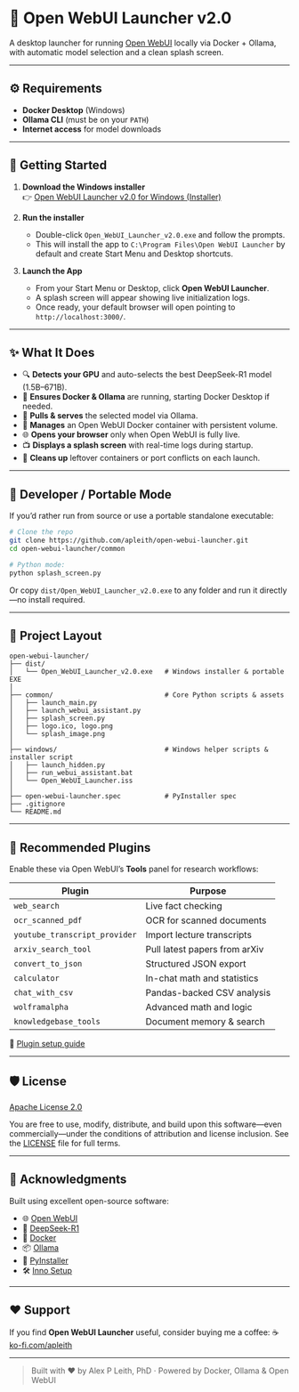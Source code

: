 # 🚀 Open WebUI Launcher v2.0

A desktop launcher for running [Open WebUI](https://github.com/open-webui/open-webui) locally via Docker + Ollama, with automatic model selection and a clean splash screen.

---

## ⚙️ Requirements

- **Docker Desktop** (Windows)  
- **Ollama CLI** (must be on your `PATH`)  
- **Internet access** for model downloads  

---

## 🏁 Getting Started

1. **Download the Windows installer**  
   👉 [Open WebUI Launcher v2.0 for Windows (Installer)](https://github.com/apleith/open-webui-launcher/releases/tag/v2.0.0)

2. **Run the installer**  
   - Double-click `Open_WebUI_Launcher_v2.0.exe` and follow the prompts.
   - This will install the app to `C:\Program Files\Open WebUI Launcher` by default and create Start Menu and Desktop shortcuts.

3. **Launch the App**  
   - From your Start Menu or Desktop, click **Open WebUI Launcher**.
   - A splash screen will appear showing live initialization logs.
   - Once ready, your default browser will open pointing to `http://localhost:3000/`.

---

## ✨ What It Does

- 🔍 **Detects your GPU** and auto-selects the best DeepSeek-R1 model (1.5B–671B).
- 🐋 **Ensures Docker & Ollama** are running, starting Docker Desktop if needed.
- 🚀 **Pulls & serves** the selected model via Ollama.
- 🔄 **Manages** an Open WebUI Docker container with persistent volume.
- 🌐 **Opens your browser** only when Open WebUI is fully live.
- 📺 **Displays a splash screen** with real-time logs during startup.
- 🧹 **Cleans up** leftover containers or port conflicts on each launch.

---

## 🐍 Developer / Portable Mode

If you’d rather run from source or use a portable standalone executable:

```bash
# Clone the repo
git clone https://github.com/apleith/open-webui-launcher.git
cd open-webui-launcher/common

# Python mode:
python splash_screen.py
````

Or copy `dist/Open_WebUI_Launcher_v2.0.exe` to any folder and run it directly—no install required.

---

## 📂 Project Layout

```
open-webui-launcher/
├── dist/
│   └── Open_WebUI_Launcher_v2.0.exe   # Windows installer & portable EXE
│
├── common/                            # Core Python scripts & assets
│   ├── launch_main.py
│   ├── launch_webui_assistant.py
│   ├── splash_screen.py
│   ├── logo.ico, logo.png
│   └── splash_image.png
│
├── windows/                           # Windows helper scripts & installer script
│   ├── launch_hidden.py
│   ├── run_webui_assistant.bat
│   └── Open_WebUI_Launcher.iss
│
├── open-webui-launcher.spec           # PyInstaller spec
├── .gitignore
└── README.md
```

---

## 🔧 Recommended Plugins

Enable these via Open WebUI’s **Tools** panel for research workflows:

| Plugin                        | Purpose                       |
| ----------------------------- | ----------------------------- |
| `web_search`                  | Live fact checking            |
| `ocr_scanned_pdf`             | OCR for scanned documents     |
| `youtube_transcript_provider` | Import lecture transcripts    |
| `arxiv_search_tool`           | Pull latest papers from arXiv |
| `convert_to_json`             | Structured JSON export        |
| `calculator`                  | In-chat math and statistics   |
| `chat_with_csv`               | Pandas-backed CSV analysis    |
| `wolframalpha`                | Advanced math and logic       |
| `knowledgebase_tools`         | Document memory & search      |

🔗 [Plugin setup guide](https://docs.openwebui.com/features/plugin/tools/)

---

## 🛡 License

[Apache License 2.0](https://www.apache.org/licenses/LICENSE-2.0)

You are free to use, modify, distribute, and build upon this software—even commercially—under the conditions of attribution and license inclusion. See the [LICENSE](LICENSE) file for full terms.

---

## 🙌 Acknowledgments

Built using excellent open-source software:

* 🌐 [Open WebUI](https://github.com/open-webui/open-webui)
* 🤖 [DeepSeek-R1](https://huggingface.co/deepseek-ai/DeepSeek-V2)
* 🐋 [Docker](https://www.docker.com)
* 📦 [Ollama](https://ollama.com)
* 🐍 [PyInstaller](https://pyinstaller.org)
* 🛠 [Inno Setup](https://jrsoftware.org/isinfo.php)

---

## ❤️ Support

If you find **Open WebUI Launcher** useful, consider buying me a coffee:
☕ [ko-fi.com/apleith](https://ko-fi.com/apleith)

---

> Built with ❤️ by Alex P Leith, PhD · Powered by Docker, Ollama & Open WebUI
